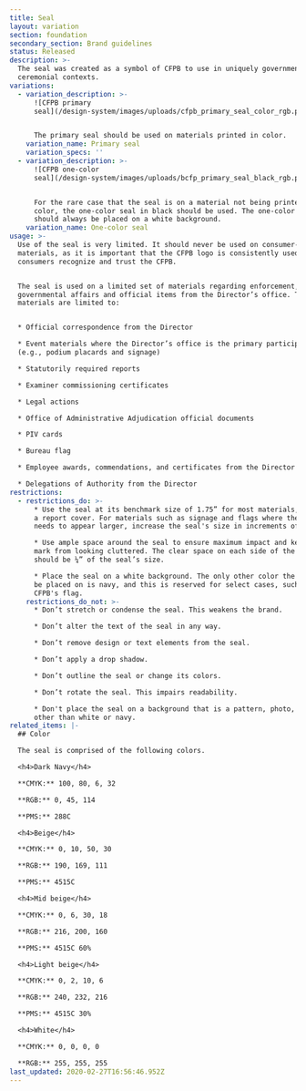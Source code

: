 ```yaml
---
title: Seal
layout: variation
section: foundation
secondary_section: Brand guidelines
status: Released
description: >-
  The seal was created as a symbol of CFPB to use in uniquely governmental and
  ceremonial contexts.
variations:
  - variation_description: >-
      ![CFPB primary
      seal](/design-system/images/uploads/cfpb_primary_seal_color_rgb.png)


      The primary seal should be used on materials printed in color.
    variation_name: Primary seal
    variation_specs: ''
  - variation_description: >-
      ![CFPB one-color
      seal](/design-system/images/uploads/bcfp_primary_seal_black_rgb.png)


      For the rare case that the seal is on a material not being printed in full
      color, the one-color seal in black should be used. The one-color seal
      should always be placed on a white background.
    variation_name: One-color seal
usage: >-
  Use of the seal is very limited. It should never be used on consumer-facing
  materials, as it is important that the CFPB logo is consistently used to help
  consumers recognize and trust the CFPB.  


  The seal is used on a limited set of materials regarding enforcement,
  governmental affairs and official items from the Director’s office. These
  materials are limited to: 


  * Official correspondence from the Director

  * Event materials where the Director’s office is the primary participant
  (e.g., podium placards and signage) 

  * Statutorily required reports  

  * Examiner commissioning certificates 

  * Legal actions 

  * Office of Administrative Adjudication official documents 

  * PIV cards 

  * Bureau flag 

  * Employee awards, commendations, and certificates from the Director 

  * Delegations of Authority from the Director
restrictions:
  - restrictions_do: >-
      * Use the seal at its benchmark size of 1.75” for most materials, such as
      a report cover. For materials such as signage and flags where the seal
      needs to appear larger, increase the seal's size in increments of 0.5”.  

      * Use ample space around the seal to ensure maximum impact and keep the
      mark from looking cluttered. The clear space on each side of the seal
      should be ¼” of the seal’s size.  

      * Place the seal on a white background. The only other color the seal may
      be placed on is navy, and this is reserved for select cases, such as the
      CFPB's flag.
    restrictions_do_not: >-
      * Don’t stretch or condense the seal. This weakens the brand.  

      * Don’t alter the text of the seal in any way. 

      * Don’t remove design or text elements from the seal.  

      * Don’t apply a drop shadow. 

      * Don’t outline the seal or change its colors. 

      * Don’t rotate the seal. This impairs readability. 

      * Don't place the seal on a background that is a pattern, photo, or color
      other than white or navy.
related_items: |-
  ## Color

  The seal is comprised of the following colors.

  <h4>Dark Navy</h4> 

  **CMYK:** 100, 80, 6, 32 

  **RGB:** 0, 45, 114 

  **PMS:** 288C 

  <h4>Beige</h4> 

  **CMYK:** 0, 10, 50, 30 

  **RGB:** 190, 169, 111 

  **PMS:** 4515C 

  <h4>Mid beige</h4> 

  **CMYK:** 0, 6, 30, 18 

  **RGB:** 216, 200, 160 

  **PMS:** 4515C 60% 

  <h4>Light beige</h4>

  **CMYK:** 0, 2, 10, 6 

  **RGB:** 240, 232, 216 

  **PMS:** 4515C 30% 

  <h4>White</h4>

  **CMYK:** 0, 0, 0, 0 

  **RGB:** 255, 255, 255
last_updated: 2020-02-27T16:56:46.952Z
---
```


